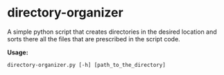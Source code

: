 # directory-organizer
A simple python script that creates directories in the desired location and sorts there all the files that are prescribed in the script code. 

**Usage:**
```
directory-organizer.py [-h] [path_to_the_directory]
```
